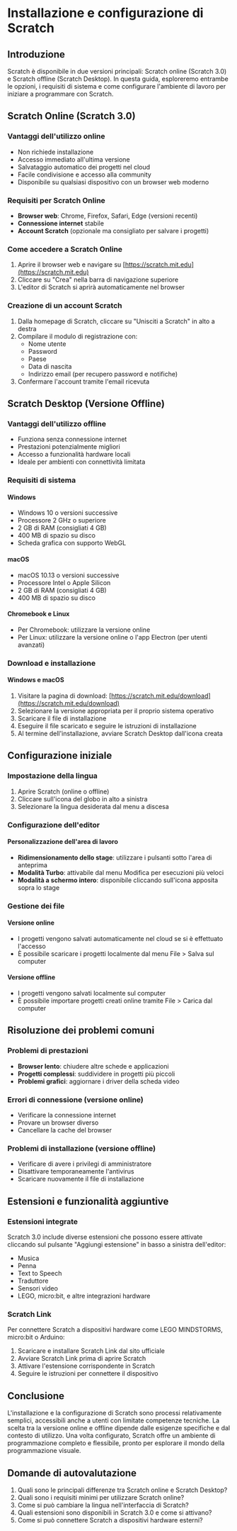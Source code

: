 # Installazione e configurazione di Scratch

## Introduzione
Scratch è disponibile in due versioni principali: Scratch online (Scratch 3.0) e Scratch offline (Scratch Desktop). In questa guida, esploreremo entrambe le opzioni, i requisiti di sistema e come configurare l'ambiente di lavoro per iniziare a programmare con Scratch.

## Scratch Online (Scratch 3.0)

### Vantaggi dell'utilizzo online
- Non richiede installazione
- Accesso immediato all'ultima versione
- Salvataggio automatico dei progetti nel cloud
- Facile condivisione e accesso alla community
- Disponibile su qualsiasi dispositivo con un browser web moderno

### Requisiti per Scratch Online
- **Browser web**: Chrome, Firefox, Safari, Edge (versioni recenti)
- **Connessione internet** stabile
- **Account Scratch** (opzionale ma consigliato per salvare i progetti)

### Come accedere a Scratch Online
1. Aprire il browser web e navigare su [https://scratch.mit.edu](https://scratch.mit.edu)
2. Cliccare su "Crea" nella barra di navigazione superiore
3. L'editor di Scratch si aprirà automaticamente nel browser

### Creazione di un account Scratch
1. Dalla homepage di Scratch, cliccare su "Unisciti a Scratch" in alto a destra
2. Compilare il modulo di registrazione con:
   - Nome utente
   - Password
   - Paese
   - Data di nascita
   - Indirizzo email (per recupero password e notifiche)
3. Confermare l'account tramite l'email ricevuta

## Scratch Desktop (Versione Offline)

### Vantaggi dell'utilizzo offline
- Funziona senza connessione internet
- Prestazioni potenzialmente migliori
- Accesso a funzionalità hardware locali
- Ideale per ambienti con connettività limitata

### Requisiti di sistema

#### Windows
- Windows 10 o versioni successive
- Processore 2 GHz o superiore
- 2 GB di RAM (consigliati 4 GB)
- 400 MB di spazio su disco
- Scheda grafica con supporto WebGL

#### macOS
- macOS 10.13 o versioni successive
- Processore Intel o Apple Silicon
- 2 GB di RAM (consigliati 4 GB)
- 400 MB di spazio su disco

#### Chromebook e Linux
- Per Chromebook: utilizzare la versione online
- Per Linux: utilizzare la versione online o l'app Electron (per utenti avanzati)

### Download e installazione

#### Windows e macOS
1. Visitare la pagina di download: [https://scratch.mit.edu/download](https://scratch.mit.edu/download)
2. Selezionare la versione appropriata per il proprio sistema operativo
3. Scaricare il file di installazione
4. Eseguire il file scaricato e seguire le istruzioni di installazione
5. Al termine dell'installazione, avviare Scratch Desktop dall'icona creata

## Configurazione iniziale

### Impostazione della lingua
1. Aprire Scratch (online o offline)
2. Cliccare sull'icona del globo in alto a sinistra
3. Selezionare la lingua desiderata dal menu a discesa

### Configurazione dell'editor

#### Personalizzazione dell'area di lavoro
- **Ridimensionamento dello stage**: utilizzare i pulsanti sotto l'area di anteprima
- **Modalità Turbo**: attivabile dal menu Modifica per esecuzioni più veloci
- **Modalità a schermo intero**: disponibile cliccando sull'icona apposita sopra lo stage

### Gestione dei file

#### Versione online
- I progetti vengono salvati automaticamente nel cloud se si è effettuato l'accesso
- È possibile scaricare i progetti localmente dal menu File > Salva sul computer

#### Versione offline
- I progetti vengono salvati localmente sul computer
- È possibile importare progetti creati online tramite File > Carica dal computer

## Risoluzione dei problemi comuni

### Problemi di prestazioni
- **Browser lento**: chiudere altre schede e applicazioni
- **Progetti complessi**: suddividere in progetti più piccoli
- **Problemi grafici**: aggiornare i driver della scheda video

### Errori di connessione (versione online)
- Verificare la connessione internet
- Provare un browser diverso
- Cancellare la cache del browser

### Problemi di installazione (versione offline)
- Verificare di avere i privilegi di amministratore
- Disattivare temporaneamente l'antivirus
- Scaricare nuovamente il file di installazione

## Estensioni e funzionalità aggiuntive

### Estensioni integrate
Scratch 3.0 include diverse estensioni che possono essere attivate cliccando sul pulsante "Aggiungi estensione" in basso a sinistra dell'editor:
- Musica
- Penna
- Text to Speech
- Traduttore
- Sensori video
- LEGO, micro:bit, e altre integrazioni hardware

### Scratch Link
Per connettere Scratch a dispositivi hardware come LEGO MINDSTORMS, micro:bit o Arduino:
1. Scaricare e installare Scratch Link dal sito ufficiale
2. Avviare Scratch Link prima di aprire Scratch
3. Attivare l'estensione corrispondente in Scratch
4. Seguire le istruzioni per connettere il dispositivo

## Conclusione
L'installazione e la configurazione di Scratch sono processi relativamente semplici, accessibili anche a utenti con limitate competenze tecniche. La scelta tra la versione online e offline dipende dalle esigenze specifiche e dal contesto di utilizzo. Una volta configurato, Scratch offre un ambiente di programmazione completo e flessibile, pronto per esplorare il mondo della programmazione visuale.

## Domande di autovalutazione
1. Quali sono le principali differenze tra Scratch online e Scratch Desktop?
2. Quali sono i requisiti minimi per utilizzare Scratch online?
3. Come si può cambiare la lingua nell'interfaccia di Scratch?
4. Quali estensioni sono disponibili in Scratch 3.0 e come si attivano?
5. Come si può connettere Scratch a dispositivi hardware esterni?